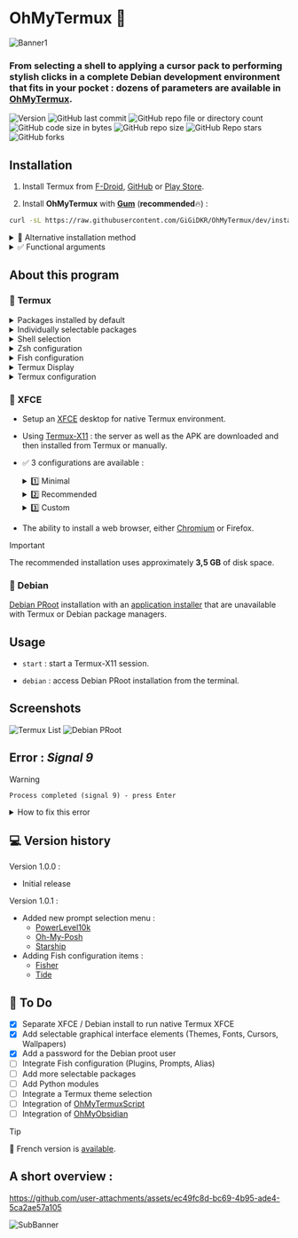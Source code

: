 # OhMyTermux 🧊

![Banner1](assets/ohmytermux_1.jpg)

### **From selecting a shell to applying a cursor pack to performing stylish clicks in a complete Debian development environment that fits in your pocket  : dozens of parameters are available in [OhMyTermux](https://github.com/GiGiDKR/OhMyTermux).**

![Version](https://img.shields.io/badge/version-dev-magenta) ![GitHub last commit](https://img.shields.io/github/last-commit/GiGiDKR/OhMyTermux?style=flat&color=green&link=https%3A%2F%2Fgithub.com%2FGiGiDKR%2FOhMyTermux) ![GitHub repo file or directory count](https://img.shields.io/github/directory-file-count/GiGiDKR/OhMyTermux)  ![GitHub code size in bytes](https://img.shields.io/github/languages/code-size/GiGiDKR/OhMyTermux) ![GitHub repo size](https://img.shields.io/github/repo-size/GiGiDKR/OhMyTermux)
![GitHub Repo stars](https://img.shields.io/github/stars/GiGiDKR/OhMyTermux?style=flat&color=gold) ![GitHub forks](https://img.shields.io/github/forks/GiGIDKR/OhMyTermux?style=flat&color=gold)

## Installation

1. Install Termux from [F-Droid](https://f-droid.org/en/packages/com.termux), [GitHub](https://github.com/termux/termux-app) or [Play Store](https://play.google.com/store/apps/details?id=com.termux&pcampaignid=web_share).

2. Install **OhMyTermux** with **[Gum](https://github.com/charmbracelet/gum)** (**recommended**🔥) :
```bash
curl -sL https://raw.githubusercontent.com/GiGiDKR/OhMyTermux/dev/install.sh -o install.sh && chmod +x install.sh && ./install.sh --gum
```

<details>

<summary>🧊 Alternative installation method</summary>

```bash
curl -sL https://raw.githubusercontent.com/GiGiDKR/OhMyTermux/dev/install.sh -o install.sh && chmod +x install.sh && ./install.sh
```

</details>

<details>

<summary>✅ Functional arguments</summary>

 ```
--gum | -g              # Using Gum as Command Line Interface
--shell | -sh           # Shell selection
--package | -pk         # Packages installation
--xfce | -x             # XFCE installation
--proot | -pr           # Debian PRoot installation
--font | f              # Font selection
--x11 | -x              # Termux-X11 installation
--skip | -sk            # Skip initial configuration
--verbose | -v          # Detailed outputs
--help | -h             # Show help
```

</details>

## About this program

### 🧊 **Termux**

<details>

<summary>Packages installed by default</summary>

- [wget](https://github.com/mirror/wget)
- [curl](https://github.com/curl/curl)
- [git](https://github.com/git/git)
- [unzip](https://en.m.wikipedia.org/wiki/ZIP_(file_format))

</details>

<details>

<summary>Individually selectable packages</summary>

- [nala](https://github.com/volitank/nala)
- [eza](https://github.com/eza-community/eza)
- [lsd](https://github.com/lsd-rs/lsd)
- [logo-ls](https://github.com/Yash-Handa/logo-ls)
- [bat](https://github.com/sharkdp/bat)
- [lf](https://github.com/gokcehan/lf)
- [fzf](https://github.com/junegunn/fzf)
- [glow](https://github.com/charmbracelet/glow)
- [python](https://github.com/python)
- [nodejs](https://github.com/nodejs/node)
- [nodejs-lts](https://github.com/nodejs/Release)
- [micro](https://github.com/zyedidia/micro)
- [vim](https://github.com/vim/vim)
- [neovim](https://github.com/neovim/neovim)
- [lazygit](https://github.com/jesseduffield/lazygit)
- [open-ssh](https://www.openssh.com/)

</details>

<details>

<summary>Shell selection</summary>

- [Bash](https://git.savannah.gnu.org/cgit/bash.git/)
- [ZSH](https://www.zsh.org/)
- [Fish](https://github.com/fish-shell/fish-shell)

</details>
 
<details>

<summary>Zsh configuration</summary>

- [Oh-My-Zsh](https://github.com/ohmyzsh/ohmyzsh)
- [zsh-syntax-highlighting](https://github.com/zsh-users/zsh-syntax-highlighting)
- [zsh-completions](https://github.com/zsh-users/zsh-completions)
- [zsh-you-should-use](https://github.com/MichaelAquilina/zsh-you-should-use)
- [zsh-alias-finder](https://github.com/ohmyzsh/ohmyzsh/tree/master/plugins/alias-finder)

</details>
    
<details>

<summary>Fish configuration</summary>

- ~~[Oh-My-Fish](https://github.com/oh-my-fish/oh-my-fish)~~
- [Fisher](https://github.com/jorgebucaran/fisher)
- [Tide](https://github.com/IlanCosman/tide)
- ~~[Pure](https://github.com/pure-fish/pure)~~
- ~~[Fishline](https://github.com/0rax/fishline)~~
- ~~[Virtualfish](https://github.com/justinmayer/virtualfish)~~
- ~~[Fish Abbreviation Tips](https://github.com/gazorby/fish-abbreviation-tips)~~
- ~~[Bang-Bang](https://github.com/oh-my-fish/plugin-bang-bang)~~
- ~~[Fish You Should Use](https://github.com/paysonwallach/fish-you-should-use)~~
- ~~[Catppuccin for Fish](https://github.com/catppuccin/fish)~~

</details>
 
<details>

<summary>Termux Display</summary>

- [Nerd Fonts](https://github.com/ryanoasis/nerd-fonts) 
- [Powerlevel10k](https://github.com/romkatv/powerlevel10k)
- [Oh-My-Posh](https://github.com/JanDeDobbeleer/oh-my-posh)
- [Starship](https://github.com/starship/starship)

</details>
 
<details>

<summary>Termux configuration</summary>

- Custom aliases (common aliases + specific aliases depending on the package or plugin installed)
  
</details>

### 🧊 **XFCE**

- Setup an [XFCE](https://wiki.termux.com/wiki/Graphical_Environment#XFCE) desktop for native Termux environment.

- Using [Termux-X11](https://github.com/termux/termux-x11) : the server as well as the APK are downloaded and then installed from Termux or manually.

- ✅ 3 configurations are available :
    <details>

    <summary>1️⃣ Minimal</summary>
    
    Only the necessary packages :
    ```
    termux-x11-nightly        # Termux-X11
    virglrenderer-android     # VirGL
    xfce4                     # XFCE
    xfce4-terminal            # Terminal
    ```
    </details>

    <details>

    <summary>2️⃣ Recommended</summary>
 
    Minimal installation + following packages :
    ```
    netcat-openbsd            # Network Utility
    pavucontrol-qt            # Sound Control
    thunar-archive-plugin     # Archives
    wmctrl                    # Window Control 
    xfce4-notifyd             # Notifications
    xfce4-screenshooter       # Screenshot
    xfce4-taskmanagerb        # Task Manager
    xfce4-whiskermenu-plugin  # Whisker Menu
    ```
    And the following interface elements :
    ```
    WhiteSur-Theme            # https://github.com/vinceliuice/WhiteSur-gtk-theme
    WhiteSur-Icon             # https://github.com/vinceliuice/WhiteSur-icon-theme
    Fluent-Cursors            # https://github.com/vinceliuice/Fluent-cursors
    WhiteSur-Wallpapers       # https://github.com/vinceliuice/WhiteSur-wallpapers
    ```
    </details>

    <details>
 
    <summary>3️⃣ Custom</summary>
    
    The contents of the Minimal installation + the choice among :
    ```
    jq                        # JSON Utility
    gigolo                    # File Manager
    mousepad                  # Text Editor
    netcat-openbsd            # Network Utility
    parole                    # Media Player
    pavucontrol-qt            # Sound Control
    ristretto                 # Image Manager
    thunar-archive-plugin     # Archives
    thunar-media-tags-plugin  # Media
    wmctrl                    # Window Control
    xfce4-artwork             # Artwork
    xfce4-battery-plugin      # Battery
    xfce4-clipman-plugin      # Clipboard
    xfce4-cpugraph-plugin     # CPU Graph
    xfce4-datetime-plugin     # Date and Time
    xfce4-dict                # Dictionary
    xfce4-diskperf-plugin     # Disk Performance
    xfce4-fsguard-plugin      # Disk Monitoring
    xfce4-genmon-plugin       # Generic Widgets
    xfce4-mailwatch-plugin    # Mail Monitoring
    xfce4-netload-plugin      # Network Loading
    xfce4-notes-plugin        # Notes
    xfce4-notifyd             # Notifications
    xfce4-places-plugin       # Places
    xfce4-screenshooter       # Screenshot
    xfce4-taskmanager         # Task Manager
    xfce4-systemload-plugin   # System Load
    xfce4-timer-plugin        # Timer
    xfce4-wavelan-plugin      # Wi-Fi
    xfce4-weather-plugin      # Weather Information
    xfce4-whiskermenu-plugin  # Whisker Menu
    ```
    The choice among following interface elements :
    
    Theme :
    ```
    WhiteSur-Theme            # https://github.com/vinceliuice/WhiteSur-gtk-theme
    Fluent-Theme              # https://github.com/vinceliuice/Fluent-gtk-theme
    Lavanda-Theme             # https://github.com/vinceliuice/Lavanda-gtk-theme 
    ```
    Icons :
    ```
    WhiteSur-Icon             # https://github.com/vinceliuice/WhiteSur-icon-theme
    McMojave-Circle           # https://github.com/vinceliuice/McMojave-circle-icon-theme
    Tela-Icon                 # https://github.com/vinceliuice/Tela-icon-theme
    Fluent-Icon               # https://github.com/vinceliuice/Fluent-icon-theme
    Qogir-Icon                # https://github.com/vinceliuice/Qogir-icon-theme
    ```
    Cursors :
    ```
    Fluent-Cursors            # https://github.com/vinceliuice/Fluent-cursors
    ```
    Wallpapers :
    ```
    WhiteSur-Wallpapers       # https://github.com/vinceliuice/WhiteSur-wallpapers
    ```
    </details>

- The ability to install a web browser, either [Chromium](https://www.chromium.org/) or Firefox.

> [!IMPORTANT]
> The recommended installation uses approximately **3,5 GB** of disk space.

### 🧊 **Debian**
[Debian PRoot](https://wiki.termux.com/wiki/PRoot) installation with an [application installer](https://github.com/GiGiDKR/App-Installer) that are unavailable with Termux or Debian package managers.

## Usage

- ```start``` : start a Termux-X11 session.

- ```debian``` : access Debian PRoot installation from the terminal.

</details>

## Screenshots

![Termux List](assets/termux_ls.png)
![Debian PRoot](assets/debian_proot.png)

## Error : _Signal 9_
> [!WARNING]
> ```Process completed (signal 9) - press Enter```

<details>
  
<summary>How to fix this error</summary>

You need to run this adb command to fix the process 9 error that will force close Termux :
```
adb shell "/system/bin/device_config put activity_manager max_phantom_processes 2147483647"
```
To do this without using a PC you have several methods :
First, Connect to WIFI.

**Method 1 :** 
Install adb in Termux by running this code:
```
pkg install android-tools -y
```
Then open settings and enable developer's options by selecting "About phone" then hit "Build" 7 times.

Back out of this menu and go into developer's options, enable wireless debugging then click into there to get the port number then click pair device to get the pairing code.

Put settings into split screen mode by pressing the square button on the bottom right of your phone, and hold the settings icon until the split screen icon shows up.

Then select Termux and in settings select pair with a code. In Termux type `adb pair` then enter your pairing info.

After you have completed this process you can type adb connect and connect to your phone with the ip and port provided in the wireless debugging menu. You can then run the fix command :

```adb shell "/system/bin/device_config put activity_manager max_phantom_processes 2147483647"```

**Method 2 :**

Install LADB from [Playstore](https://play.google.com/store/apps/details?id=com.draco.ladb) or from [GitHub](https://github.com/hyperio546/ladb-builds/releases).

In split screen have one side LADB and the other side showing developer settings.
In developer settings, enable wireless debugging then click into there to get the port number then click pair device to get the pairing code.
Enter both those values into LADB.
Once it connects run the fix command :

```adb shell "/system/bin/device_config put activity_manager max_phantom_processes 2147483647"```

</details>


## 💻 Version history

Version 1.0.0 :
 - Initial release

Version 1.0.1 :
 - Added new prompt selection menu :
   - [PowerLevel10k](https://github.com/romkatv/powerlevel10k)
   - [Oh-My-Posh](https://github.com/JanDeDobbeleer/oh-my-posh)
   - [Starship](https://github.com/starship/starship)
 - Adding Fish configuration items :
   - [Fisher](https://github.com/jorgebucaran/fisher)
   - [Tide](https://github.com/IlanCosman/tide)

## 📖 To Do
- [X] Separate XFCE / Debian install to run native Termux XFCE
- [X] Add selectable graphical interface elements (Themes, Fonts, Cursors, Wallpapers)
- [X] Add a password for the Debian proot user
- [ ] Integrate Fish configuration (Plugins, Prompts, Alias)
- [ ] Add more selectable packages
- [ ] Add Python modules
- [ ] Integrate a Termux theme selection
- [ ] Integration of [OhMyTermuxScript](https://github.com/GiGiDKR/OhMyTermuxScript)
- [ ] Integration of [OhMyObsidian](https://github.com/GiGiDKR/OhMyObsidian)

> [!TIP]
> 🚩 French version is [available](README.fr.md).

## A short overview :

https://github.com/user-attachments/assets/ec49fc8d-bc69-4b95-ade4-5ca2ae57a105

![SubBanner](assets/ohmytermux_5.jpg)
